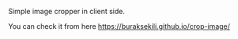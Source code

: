 Simple image cropper in client side.

You can check it from here https://buraksekili.github.io/crop-image/